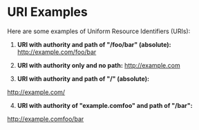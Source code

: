 


# URI Examples

Here are some examples of Uniform Resource Identifiers (URIs):

1. **URI with authority and path of "/foo/bar" (absolute):**
http://example.com/foo/bar


2. **URI with authority only and no path:**
http://example.com


3. **URI with authority and path of "/" (absolute):**

http://example.com/


4. **URI with authority of "example.comfoo" and path of "/bar":**

http://example.comfoo/bar